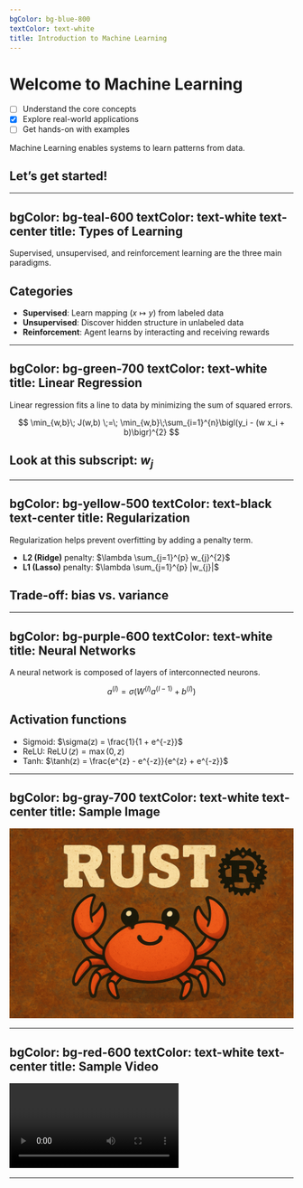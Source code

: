 ```yaml
---
bgColor: bg-blue-800
textColor: text-white
title: Introduction to Machine Learning
---
```


# Welcome to Machine Learning

- [ ] Understand the core concepts
- [x] Explore real-world applications
- [ ] Get hands-on with examples

Machine Learning enables systems to learn patterns from data.

## Let’s get started!

---
bgColor: bg-teal-600
textColor: text-white text-center
title: Types of Learning
---

Supervised, unsupervised, and reinforcement learning are the three main paradigms.

## Categories

- **Supervised**: Learn mapping $(x \mapsto y)$ from labeled data
- **Unsupervised**: Discover hidden structure in unlabeled data
- **Reinforcement**: Agent learns by interacting and receiving rewards

---
bgColor: bg-green-700
textColor: text-white
title: Linear Regression
---

Linear regression fits a line to data by minimizing the sum of squared errors.

$$
\min_{w,b}\; J(w,b)
\;=\;
\min_{w,b}\;\sum_{i=1}^{n}\bigl(y_i - (w x_i + b)\bigr)^{2}
$$

## Look at this subscript: $w_{j}$

---
bgColor: bg-yellow-500
textColor: text-black text-center
title: Regularization
---

Regularization helps prevent overfitting by adding a penalty term.

- **L2 (Ridge)** penalty: $\lambda \sum_{j=1}^{p} w_{j}^{2}$
- **L1 (Lasso)** penalty: $\lambda \sum_{j=1}^{p} |w_{j}|$

## Trade-off: bias vs. variance

---
bgColor: bg-purple-600
textColor: text-white
title: Neural Networks
---

A neural network is composed of layers of interconnected neurons.

$$
a^{(l)} = \sigma\bigl(W^{(l)} a^{(l-1)} + b^{(l)}\bigr)
$$

## Activation functions

- Sigmoid: $\sigma(z) = \frac{1}{1 + e^{-z}}$
- ReLU: $\operatorname{ReLU}(z) = \max(0, z)$
- Tanh: $\tanh(z) = \frac{e^{z} - e^{-z}}{e^{z} + e^{-z}}$

---
bgColor: bg-gray-700
textColor: text-white text-center
title: Sample Image
---

![Sample Image](./images/sample-image.png)

---
bgColor: bg-red-600
textColor: text-white text-center
title: Sample Video
---

<video src="./videos/sample-video.mp4" controls></video>

---
